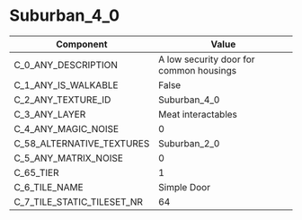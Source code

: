 

# Suburban_4_0



| Component | Value | 
|  --  |  --  | 
| C_0_ANY_DESCRIPTION | A low security door for common housings | 
| C_1_ANY_IS_WALKABLE | False | 
| C_2_ANY_TEXTURE_ID | Suburban_4_0 | 
| C_3_ANY_LAYER | Meat interactables | 
| C_4_ANY_MAGIC_NOISE | 0 | 
| C_58_ALTERNATIVE_TEXTURES | Suburban_2_0 | 
| C_5_ANY_MATRIX_NOISE | 0 | 
| C_65_TIER | 1 | 
| C_6_TILE_NAME | Simple Door | 
| C_7_TILE_STATIC_TILESET_NR | 64 | 

